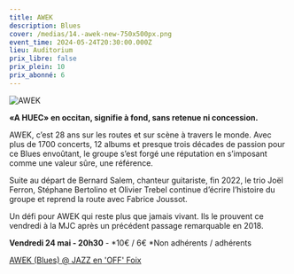 ```yaml
---
title: AWEK
description: Blues
cover: /medias/14.-awek-new-750x500px.png
event_time: 2024-05-24T20:30:00.000Z
lieu: Auditorium
prix_libre: false
prix_plein: 10
prix_abonné: 6
---
```

![AWEK](/medias/14.-awek-new-750x500px.png "Blues")

**«A HUEC» en occitan, signifie à fond, sans retenue ni concession.** 

AWEK, c’est 28 ans sur les routes et sur scène à travers le monde. Avec plus de 1700 concerts, 12 albums et presque trois décades de passion pour ce Blues envoûtant, le groupe s’est forgé une réputation en s’imposant comme une valeur sûre, une référence. 

Suite au départ de Bernard Salem, chanteur guitariste, fin 2022, le trio Joël Ferron, Stéphane Bertolino et Olivier Trebel continue d’écrire l’histoire du groupe et reprend la route avec Fabrice Joussot.

Un défi pour AWEK qui reste plus que jamais vivant. Ils le prouvent ce vendredi à la MJC après un précédent passage remarquable en 2018.

**Vendredi 24 mai - 20h30** - \*10€ / 6€ \*Non adhérents / adhérents

[AWEK (Blues) @ JAZZ en 'OFF' Foix](https://youtu.be/JSIyYczUXfQ)
